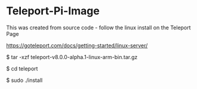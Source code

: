 # Teleport-Pi-Image
This was created from source code - follow the linux install on the Teleport Page

https://goteleport.com/docs/getting-started/linux-server/

$ tar -xzf teleport-v8.0.0-alpha.1-linux-arm-bin.tar.gz

$ cd teleport

$ sudo ./install
